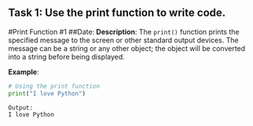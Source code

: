 ## **Task 1**: Use the print function to write code.
#Print Function #1
##Date:
**Description**:
The `print()` function prints the specified message to the screen or other standard output devices. The message can be a string or any other object; the object will be converted into a string before being displayed.

**Example**:
```python
# Using the print function
print("I love Python")

Output: 
I love Python
